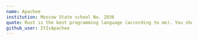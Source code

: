 ```yaml
---
name: Apachee
institution: Moscow State school No. 2036
quote: Rust is the best programming language (according to me). You should try it out.
github_user: ItIsApachee
---
```

